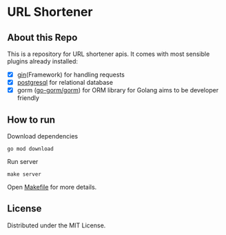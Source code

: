 # URL Shortener

## About this Repo
This is a repository for URL shortener apis. It comes with most sensible plugins already installed:

- [x] [gin](https://gin-gonic.com)(Framework) for handling requests
- [x] [postgresql](https://www.postgresql.org/) for relational database
- [x] gorm ([go-gorm/gorm](https://github.com/go-gorm/gorm)) for ORM library for Golang aims to be developer friendly

##  How to run

Download dependencies
```shell
go mod download
```

Run server
```shell
make server
```

Open [Makefile](Makefile) for more details.

## License
Distributed under the MIT License.
